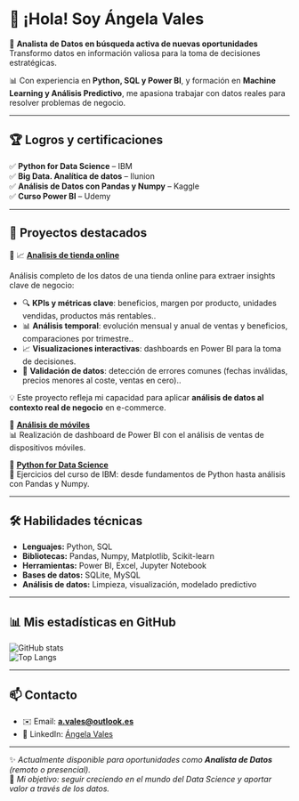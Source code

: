 # 👋 ¡Hola! Soy Ángela Vales  

🎯 **Analista de Datos en búsqueda activa de nuevas oportunidades**  
Transformo datos en información valiosa para la toma de decisiones estratégicas.  

📊 Con experiencia en **Python, SQL y Power BI**, y formación en **Machine Learning y Análisis Predictivo**, me apasiona trabajar con datos reales para resolver problemas de negocio.  

---

## 🏆 Logros y certificaciones  

✅ **Python for Data Science** – IBM  
✅ **Big Data. Analítica de datos** – Ilunion  
✅ **Análisis de Datos con Pandas y Numpy** – Kaggle  
✅ **Curso Power BI** – Udemy  

---

## 🚀 Proyectos destacados

🔹 📈 **[Analisis de tienda online](https://github.com/AnVales/Analisis-tienda-online)**  

Análisis completo de los datos de una tienda online para extraer insights clave de negocio:  

- 🔍 **KPIs y métricas clave**: beneficios, margen por producto, unidades vendidas, productos más rentables..  
- 📊 **Análisis temporal**: evolución mensual y anual de ventas y beneficios, comparaciones por trimestre..  
- 📈 **Visualizaciones interactivas**: dashboards en Power BI para la toma de decisiones.  
- 🤖 **Validación de datos**: detección de errores comunes (fechas inválidas, precios menores al coste, ventas en cero)..  

💡 Este proyecto refleja mi capacidad para aplicar **análisis de datos al contexto real de negocio** en e-commerce.

🔹 **[Análisis de móviles](https://github.com/AnVales/dashboard-moviles-powerbi)**  
📊 Realización de dashboard de Power BI con el análisis de ventas de dispositivos móviles.  

🔹 **[Python for Data Science](https://github.com/AnVales/Python-for-Data-Science)**  
🐍 Ejercicios del curso de IBM: desde fundamentos de Python hasta análisis con Pandas y Numpy.  


---

## 🛠️ Habilidades técnicas

- **Lenguajes:** Python, SQL  
- **Bibliotecas:** Pandas, Numpy, Matplotlib, Scikit-learn  
- **Herramientas:** Power BI, Excel, Jupyter Notebook  
- **Bases de datos:** SQLite, MySQL  
- **Análisis de datos:** Limpieza, visualización, modelado predictivo  

---

## 📊 Mis estadísticas en GitHub  

![GitHub stats](https://github-readme-stats.vercel.app/api?username=AnVales&show_icons=true&theme=tokyonight)  
![Top Langs](https://github-readme-stats.vercel.app/api/top-langs/?username=AnVales&layout=compact&theme=tokyonight)

---

## 📫 Contacto  

- ✉️ Email: **a.vales@outlook.es**  
- 💼 LinkedIn: [Ángela Vales](https://www.linkedin.com/in/%C3%A1ngela-vales)  

---

✨ *Actualmente disponible para oportunidades como **Analista de Datos** (remoto o presencial).*  
🚀 *Mi objetivo: seguir creciendo en el mundo del Data Science y aportar valor a través de los datos.*  
